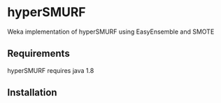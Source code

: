 # hyperSMURF

Weka implementation of hyperSMURF using EasyEnsemble and SMOTE

## Requirements

hyperSMURF requires java 1.8

## Installation


